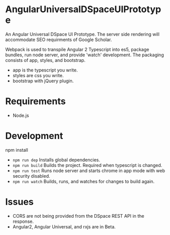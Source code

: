 # AngularUniversalDSpaceUIPrototype

An Angular Universal DSpace UI Prototype. The server side rendering will accommodate SEO requirments of Google Scholar.

Webpack is used to transpile Angular 2 Typescript into es5, package bundles, run node server, and provide 'watch' development. 
The packaging consists of app, styles, and bootstrap. 

 - app is the typescript you write. 
 - styles are css you write. 
 - bootstrap with jQuery plugin.

# Requirements

 - Node.js
 
# Development

npm install

 - `npm run dep` Installs global dependencies.
 - `npm run build` Builds the project. Required when typescript is changed.
 - `npm run test` Runs node server and starts chrome in app mode with web security disabled.
 - `npm run watch` Builds, runs, and watches for changes to build again.
 
# Issues

 - CORS are not being provided from the DSpace REST API in the response.
 - Angular2, Angular Universal, and rxjs are in Beta.
